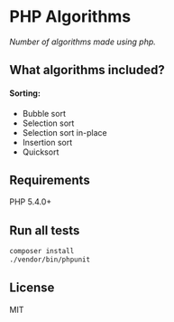 # PHP Algorithms
*Number of algorithms made using php.*
## What algorithms included?
#### Sorting:
 - Bubble sort
 - Selection sort
 - Selection sort in-place
 - Insertion sort
 - Quicksort

## Requirements
PHP 5.4.0+

## Run all tests
```bash
composer install
./vendor/bin/phpunit
```
## License
MIT
